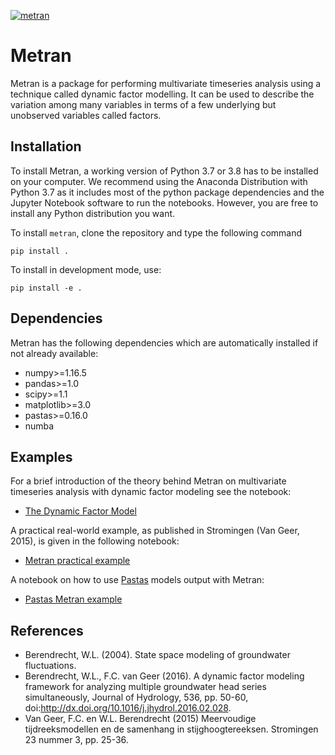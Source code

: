 [![metran](https://github.com/pastas/pastas-metran/actions/workflows/ci.yml/badge.svg)](https://github.com/pastas/pastas-metran/actions/workflows/ci.yml)

# Metran

Metran is a package for performing multivariate timeseries analysis using a technique called dynamic factor modelling. It can be used to describe the variation among many variables in terms of a few underlying but unobserved variables called factors.

## Installation

To install Metran, a working version of Python 3.7 or 3.8 has to be installed on your computer. We recommend using the Anaconda Distribution with Python 3.7 as it includes most of the python package dependencies and the Jupyter Notebook software to run the notebooks. However, you are free to install any Python distribution you want.

To install `metran`, clone the repository and type the following command

`pip install .`

To install in development mode, use:

`pip install -e .`

## Dependencies

Metran has the following dependencies which are automatically installed if
not already available:

-   numpy>=1.16.5
-   pandas>=1.0
-   scipy>=1.1
-   matplotlib>=3.0
-   pastas>=0.16.0
-   numba

## Examples

For a brief introduction of the theory behind Metran on multivariate timeseries analysis with
dynamic factor modeling see the notebook:

-   [The Dynamic Factor Model](https://github.com/pastas/pastas-metran/blob/main/examples/dynamic_factor_model.ipynb)

A practical real-world example, as published in Stromingen (Van Geer, 2015), is given in the following notebook:

-   [Metran practical example](https://github.com/pastas/pastas-metran/blob/main/examples/metran_practical_example.ipynb.ipynb)

A notebook on how to use [Pastas](https://github.com/pastas/pastas) models output with Metran:

-   [Pastas Metran example](https://github.com/pastas/pastas-metran/blob/main/examples/pastas_metran_example.ipynb)

## References

-   Berendrecht, W.L. (2004). State space modeling of groundwater fluctuations. 
-   Berendrecht, W.L., F.C. van Geer (2016). A dynamic factor modeling framework for analyzing multiple groundwater head series simultaneously, Journal of Hydrology, 536, pp. 50-60, doi:<http://dx.doi.org/10.1016/j.jhydrol.2016.02.028>.
-   Van Geer, F.C. en W.L. Berendrecht (2015) Meervoudige tijdreeksmodellen en de samenhang in stijghoogtereeksen. Stromingen 23 nummer 3, pp. 25-36.
